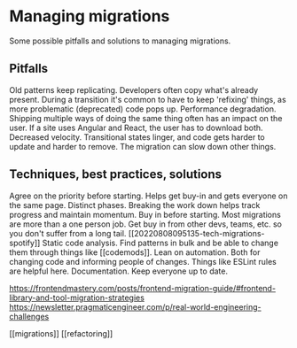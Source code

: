 # Managing migrations

Some possible pitfalls and solutions to managing migrations.

## Pitfalls
Old patterns keep replicating. Developers often copy what's already present. During a transition it's common to have to keep 'refixing' things, as more problematic (deprecated) code pops up.
Performance degradation. Shipping multiple ways of doing the same thing often has an impact on the user. If a site uses Angular and React, the user has to download both.
Decreased velocity. Transitional states linger, and code gets harder to update and harder to remove. The migration can slow down other things.

## Techniques, best practices, solutions
Agree on the priority before starting. Helps get buy-in and gets everyone on the same page.
Distinct phases. Breaking the work down helps track progress and maintain momentum.
Buy in before starting. Most migrations are more than a one person job. Get buy in from other devs, teams, etc. so you don't suffer from a long tail. [[20220808095135-tech-migrations-spotify]]
Static code analysis. Find patterns in bulk and be able to change them through things like [[codemods]].
Lean on automation. Both for changing code and informing people of changes. Things like ESLint rules are helpful here.
Documentation. Keep everyone up to date.

https://frontendmastery.com/posts/frontend-migration-guide/#frontend-library-and-tool-migration-strategies
https://newsletter.pragmaticengineer.com/p/real-world-engineering-challenges

[[migrations]]
[[refactoring]]